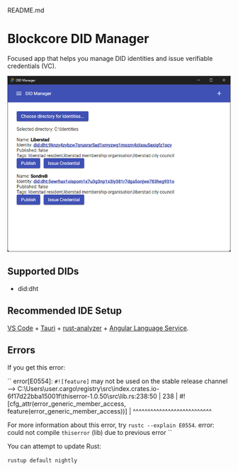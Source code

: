 README.md
# Blockcore DID Manager

Focused app that helps you manage DID identities and issue verifiable credentials (VC).

![Screenshot](screenshot.png)

## Supported DIDs

- did:dht

## Recommended IDE Setup

[VS Code](https://code.visualstudio.com/) + [Tauri](https://marketplace.visualstudio.com/items?itemName=tauri-apps.tauri-vscode) + [rust-analyzer](https://marketplace.visualstudio.com/items?itemName=rust-lang.rust-analyzer) + [Angular Language Service](https://marketplace.visualstudio.com/items?itemName=Angular.ng-template).

## Errors

If you get this error:

``
error[E0554]: `#![feature]` may not be used on the stable release channel
   --> C:\Users\user\.cargo\registry\src\index.crates.io-6f17d22bba15001f\thiserror-1.0.50\src\lib.rs:238:50
    |
238 | #![cfg_attr(error_generic_member_access, feature(error_generic_member_access))]
    |                                                  ^^^^^^^^^^^^^^^^^^^^^^^^^^^

For more information about this error, try `rustc --explain E0554`.
error: could not compile `thiserror` (lib) due to previous error
``

You can attempt to update Rust:

`rustup default nightly`